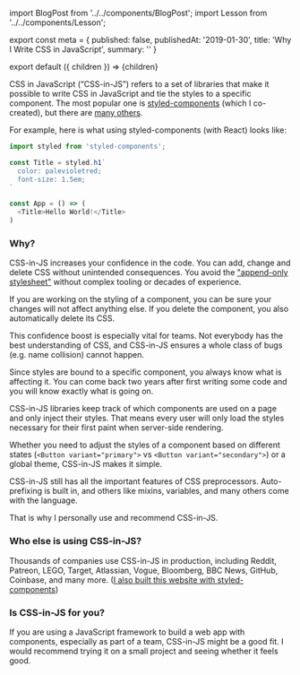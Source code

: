 import BlogPost from '../../components/BlogPost';
import Lesson from '../../components/Lesson';

export const meta = {
  published: false,
  publishedAt: '2019-01-30',
  title: 'Why I Write CSS in JavaScript',
  summary: ''
}

export default ({ children }) => <BlogPost meta={meta}>{children}</BlogPost>

CSS in JavaScript (“CSS-in-JS”) refers to a set of libraries that make it possible to write CSS in JavaScript and tie the styles to a specific component. The most popular one is [styled-components](https://styled-components.com) (which I co-created), but there are [many others](https://github.com/michelebertoli/css-in-js).

For example, here is what using styled-components (with React) looks like:

```js
import styled from 'styled-components';

const Title = styled.h1`
  color: palevioletred;
  font-size: 1.5em;
`

const App = () => (
  <Title>Hello World!</Title>
)
```

### Why?

<!-- CSS-in-JS makes machines handle the tasks we humans are not good at. It removes the global namespace for classes and ties styles to specific components. -->

CSS-in-JS increases your confidence in the code. You can add, change and delete CSS without unintended consequences. You avoid the ["append-only stylesheet"](https://css-tricks.com/oh-no-stylesheet-grows-grows-grows-append-stylesheet-problem/) without complex tooling or decades of experience.

If you are working on the styling of a component, you can be sure your changes will not affect anything else. If you delete the component, you also automatically delete its CSS.

<Lesson
  title="Confidence"
  body="Add, change and delete CSS without unintended consequences."
/>

This confidence boost is especially vital for teams. Not everybody has the best understanding of CSS, and CSS-in-JS ensures a whole class of bugs (e.g. name collision) cannot happen.

<Lesson
  title="Better Teamwork"
  body="Make common mistakes impossible and lighten your seniors' code review load."
/>

Since styles are bound to a specific component, you always know what is affecting it. You can come back two years after first writing some code and you will know exactly what is going on.

<Lesson
  title="Painless maintenance"
  body="Never go on a hunt for that one CSS declaration breaking your component ever again."
/>

CSS-in-JS libraries keep track of which components are used on a page and only inject their styles. That means every user will only load the styles necessary for their first paint when server-side rendering.

<Lesson
  title="Fast first paint"
  body="Automatically extract the critical CSS and send the least amount of code possible from the server."
/>

Whether you need to adjust the styles of a component based on different states (`<Button variant="primary">` vs `<Button variant="secondary">`) or a global theme, CSS-in-JS makes it simple.

<Lesson
  title="Simple dynamic styling"
  body="Style your components with a global theme. Never concatenate classnames again."
/>

CSS-in-JS still has all the important features of CSS preprocessors. Auto-prefixing is built in, and others like mixins, variables, and many others come with the language.

That is why I personally use and recommend CSS-in-JS.

### Who else is using CSS-in-JS?

Thousands of companies use CSS-in-JS in production, including Reddit, Patreon, LEGO, Target, Atlassian, Vogue, Bloomberg, BBC News, GitHub, Coinbase, and many more. ([I also built this website with styled-components](https://github.com/mxstbr/mxstbr.com))

### Is CSS-in-JS for you?

If you are using a JavaScript framework to build a web app with components, especially as part of a team, CSS-in-JS might be a good fit. I would recommend trying it on a small project and seeing whether it feels good.
